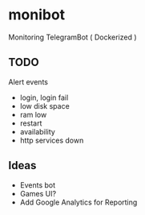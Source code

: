 # monibot
Monitoring TelegramBot ( Dockerized )

## TODO
Alert events
- login, login fail
- low disk space
- ram low
- restart
- availability
- http services down

## Ideas
- Events bot
- Games UI?
- Add Google Analytics for Reporting
